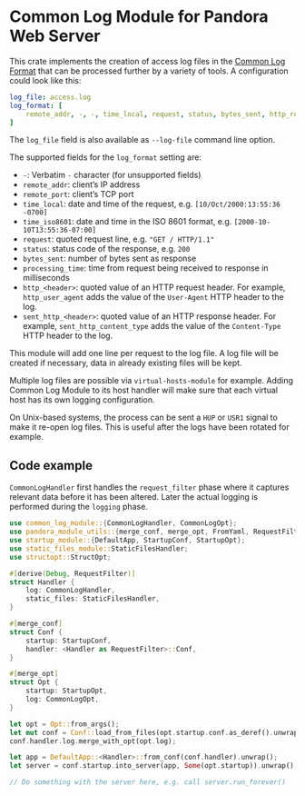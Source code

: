 # Common Log Module for Pandora Web Server

This crate implements the creation of access log files in the
[Common Log Format](https://en.wikipedia.org/wiki/Common_Log_Format) that can be processed
further by a variety of tools. A configuration could look like this:

```yaml
log_file: access.log
log_format: [
    remote_addr, -, -, time_local, request, status, bytes_sent, http_referer, http_user_agent
]
```

The `log_file` field is also available as `--log-file` command line option.

The supported fields for the `log_format` setting are:

* `-`: Verbatim `-` character (for unsupported fields)
* `remote_addr`: client’s IP address
* `remote_port`: client’s TCP port
* `time_local`: date and time of the request, e.g. `[10/Oct/2000:13:55:36 -0700]`
* `time_iso8601`: date and time in the ISO 8601 format, e.g. `[2000-10-10T13:55:36-07:00]`
* `request`: quoted request line, e.g. `"GET / HTTP/1.1"`
* `status`: status code of the response, e.g. `200`
* `bytes_sent`: number of bytes sent as response
* `processing_time`: time from request being received to response in milliseconds
* `http_<header>`: quoted value of an HTTP request header. For example, `http_user_agent` adds
  the value of the `User-Agent` HTTP header to the log.
* `sent_http_<header>`: quoted value of an HTTP response header. For example,
  `sent_http_content_type` adds the value of the `Content-Type` HTTP header to the log.

This module will add one line per request to the log file. A log file will be created if
necessary, data in already existing files will be kept.

Multiple log files are possible via `virtual-hosts-module` for example. Adding Common Log
Module to its host handler will make sure that each virtual host has its own logging
configuration.

On Unix-based systems, the process can be sent a `HUP` or `USR1` signal to make it re-open log
files. This is useful after the logs have been rotated for example.

## Code example

`CommonLogHandler` first handles the `request_filter` phase where it captures relevant data
before it has been altered. Later the actual logging is performed during the `logging` phase.

```rust
use common_log_module::{CommonLogHandler, CommonLogOpt};
use pandora_module_utils::{merge_conf, merge_opt, FromYaml, RequestFilter};
use startup_module::{DefaultApp, StartupConf, StartupOpt};
use static_files_module::StaticFilesHandler;
use structopt::StructOpt;

#[derive(Debug, RequestFilter)]
struct Handler {
    log: CommonLogHandler,
    static_files: StaticFilesHandler,
}

#[merge_conf]
struct Conf {
    startup: StartupConf,
    handler: <Handler as RequestFilter>::Conf,
}

#[merge_opt]
struct Opt {
    startup: StartupOpt,
    log: CommonLogOpt,
}

let opt = Opt::from_args();
let mut conf = Conf::load_from_files(opt.startup.conf.as_deref().unwrap_or(&[])).unwrap();
conf.handler.log.merge_with_opt(opt.log);

let app = DefaultApp::<Handler>::from_conf(conf.handler).unwrap();
let server = conf.startup.into_server(app, Some(opt.startup)).unwrap();

// Do something with the server here, e.g. call server.run_forever()
```
